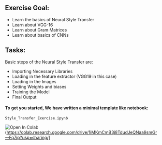 ## Exercise Goal:
* Learn the basics of Neural Style Transfer
* Learn about VGG-16 
* Learn about Gram Matrices
* Learn about basics of CNNs

## Tasks:
Basic steps of the Neural Style Transfer are:
* Importing Necessary Libraries
* Loading in the feature extractor (VGG19 in this case)
* Loading in the Images
* Setting Weights and biases
* Training the Model
* Final Output

#### To get you started, We have written a minimal template like notebook:

```
Style_Transfer_Exercise.ipynb
```
![Open In Colab](https://colab.research.google.com/assets/colab-badge.svg)(https://colab.research.google.com/drive/1iMKmCmB3j8TdudJeQNaa9smGr--Fq7ip?usp=sharing/]

